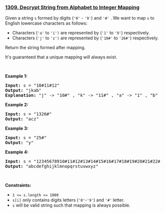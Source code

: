 ### [1309. Decrypt String from Alphabet to Integer Mapping](https://leetcode.com/problems/decrypt-string-from-alphabet-to-integer-mapping/)

<p>Given a string <code>s</code> formed by digits (<code>'0'</code> - <code>'9'</code>)&nbsp;and <code>'#'</code>&nbsp;.&nbsp;We want to map <code>s</code> to English lowercase characters as follows:</p>

<ul>
	<li>Characters (<code>'a'</code> to <code>'i')</code> are&nbsp;represented by&nbsp;(<code>'1'</code> to&nbsp;<code>'9'</code>)&nbsp;respectively.</li>
	<li>Characters (<code>'j'</code> to <code>'z')</code> are represented by (<code>'10#'</code>&nbsp;to&nbsp;<code>'26#'</code>)&nbsp;respectively.&nbsp;</li>
</ul>

<p>Return the string formed after mapping.</p>

<p>It's guaranteed that a unique mapping will always exist.</p>

<p>&nbsp;</p>
<p><strong>Example 1:</strong></p>

<pre><strong>Input:</strong> s = "10#11#12"
<strong>Output:</strong> "jkab"
<strong>Explanation:</strong> "j" -&gt; "10#" , "k" -&gt; "11#" , "a" -&gt; "1" , "b" -&gt; "2".
</pre>

<p><strong>Example 2:</strong></p>

<pre><strong>Input:</strong> s = "1326#"
<strong>Output:</strong> "acz"
</pre>

<p><strong>Example 3:</strong></p>

<pre><strong>Input:</strong> s = "25#"
<strong>Output:</strong> "y"
</pre>

<p><strong>Example 4:</strong></p>

<pre><strong>Input:</strong> s = "12345678910#11#12#13#14#15#16#17#18#19#20#21#22#23#24#25#26#"
<strong>Output:</strong> "abcdefghijklmnopqrstuvwxyz"
</pre>

<p>&nbsp;</p>
<p><strong>Constraints:</strong></p>

<ul>
	<li><code>1 &lt;= s.length &lt;= 1000</code></li>
	<li><code>s[i]</code> only contains digits letters (<code>'0'</code>-<code>'9'</code>) and <code>'#'</code>&nbsp;letter.</li>
	<li><code>s</code> will be valid string&nbsp;such that mapping is always possible.</li>
</ul>


